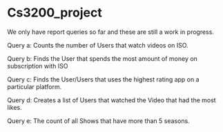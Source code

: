 # Cs3200_project





We only have report queries so far and these are still a work in progress.

Query a:
Counts the number of Users that watch videos on ISO.

Query b:
Finds the User that spends the most amount of money on subscription with ISO

Query c:
Finds the User/Users that uses the highest rating app on a particular platform.

Query d:
Creates a list of Users that watched the Video that had the most likes.

Query e:
The count of all Shows that have more than 5 seasons.
